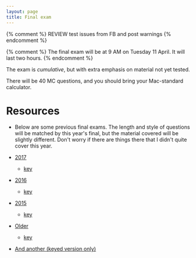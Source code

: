 ```yaml
---
layout: page
title: Final exam
---
```


{% comment %} 
REVIEW test issues from FB and post warnings
{% endcomment %} 



{% comment %} 
The final exam will be at 9 AM on Tuesday 11 April. It will last two hours.
{% endcomment %} 

The exam is _cumulative_, but with extra emphasis on material not yet tested.

There will be 40 MC questions, and you should bring your Mac-standard calculator.

# Resources

* Below are some previous final exams. The length and style of questions will be matched by this year's final, but the material covered will be slightly different. Don't worry if there are things there that I didn't quite cover this year.

* [2017](/materials/2017/final.1.test.pdf)
	* [key](/materials/2017/final.1.key.pdf)

* [2016](/materials/2016/final.test.pdf)
	* [key](/materials/2016/final.key.pdf)

* [2015](/materials/2016/final_2015.test.pdf)
	* [key](/materials/2016/final_2015.key.pdf)

* [Older](http://yushan.mcmaster.ca/3SS/2015/final2012.test.pdf)
	* [key](http://yushan.mcmaster.ca/3SS/2015/final2012.key.pdf)

* [And another (keyed version only)](http://yushan.mcmaster.ca/3SS/2015/final2013.key.pdf)
